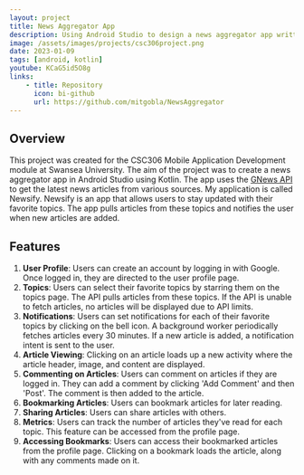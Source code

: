 ```yaml
---
layout: project
title: News Aggregator App
description: Using Android Studio to design a news aggregator app written in Kotlin.
image: /assets/images/projects/csc306project.png
date: 2023-01-09
tags: [android, kotlin]
youtube: KCaG5id5O8g
links:
    - title: Repository
      icon: bi-github
      url: https://github.com/mitgobla/NewsAggregator
---
```

## Overview

This project was created for the CSC306 Mobile Application Development module at Swansea University. The aim of the project was to create a news aggregator app in Android Studio using Kotlin. The app uses the [GNews API](https://gnews.io/) to get the latest news articles from various sources. My application is called Newsify. Newsify is an app that allows users to stay updated with their favorite topics. The app pulls articles from these topics and notifies the user when new articles are added.

## Features

1. **User Profile**: Users can create an account by logging in with Google. Once logged in, they are directed to the user profile page.
2. **Topics**: Users can select their favorite topics by starring them on the topics page. The API pulls articles from these topics. If the API is unable to fetch articles, no articles will be displayed due to API limits.
3. **Notifications**: Users can set notifications for each of their favorite topics by clicking on the bell icon. A background worker periodically fetches articles every 30 minutes. If a new article is added, a notification intent is sent to the user.
4. **Article Viewing**: Clicking on an article loads up a new activity where the article header, image, and content are displayed.
5. **Commenting on Articles**: Users can comment on articles if they are logged in. They can add a comment by clicking 'Add Comment' and then 'Post'. The comment is then added to the article.
6. **Bookmarking Articles**: Users can bookmark articles for later reading.
7. **Sharing Articles**: Users can share articles with others.
8. **Metrics**: Users can track the number of articles they've read for each topic. This feature can be accessed from the profile page.
9. **Accessing Bookmarks**: Users can access their bookmarked articles from the profile page. Clicking on a bookmark loads the article, along with any comments made on it.
